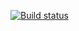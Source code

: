 [![Build status](https://ci.appveyor.com/api/projects/status/e93f7gspqvmnuukg?svg=true)](https://ci.appveyor.com/project/Olga-Ryzhova/events) 
